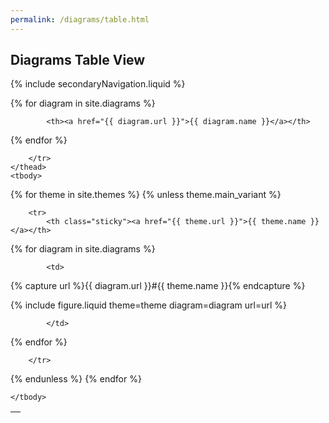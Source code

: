 ```yaml
---
permalink: /diagrams/table.html
---
```

## Diagrams Table View

{% include secondaryNavigation.liquid %}

<table class="image-gallery">
    <thead class="sticky">
        <tr>
            <th></th>

{% for diagram in site.diagrams %}

            <th><a href="{{ diagram.url }}">{{ diagram.name }}</a></th>

{% endfor %}

        </tr>
    </thead>
    <tbody>

{% for theme in site.themes %}
{% unless theme.main_variant %}

        <tr>
            <th class="sticky"><a href="{{ theme.url }}">{{ theme.name }}</a></th>

{% for diagram in site.diagrams %}

            <td>

{% capture url %}{{ diagram.url }}#{{ theme.name }}{% endcapture %}

{% include figure.liquid theme=theme diagram=diagram url=url %}

            </td>

{% endfor %}

        </tr>

{% endunless %}
{% endfor %}

    </tbody>
</table>
